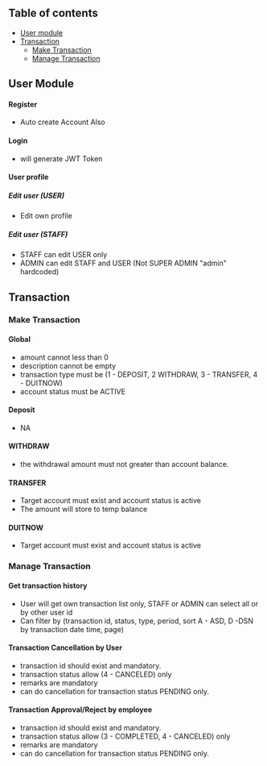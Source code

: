 ## Table of contents

- [User module](#user-module)
- [Transaction](#transaction)
  - [Make Transaction](#make-transaction)
  - [Manage Transaction](#manage-transaction)



## User Module

#### Register

- Auto create Account Also

#### Login
- will generate JWT Token

#### User profile

##### Edit user (USER)

- Edit own profile

##### Edit user (STAFF)

- STAFF can edit USER only
- ADMIN can edit STAFF and USER (Not SUPER ADMIN "admin" hardcoded)


## Transaction

### Make Transaction

#### Global

- amount cannot less than 0
- description cannot be empty
- transaction type must be (1 - DEPOSIT, 2 WITHDRAW, 3 - TRANSFER, 4 - DUITNOW)
- account status must be ACTIVE

#### Deposit
- NA

#### WITHDRAW

- the withdrawal amount must not greater than account balance.

#### TRANSFER
- Target account must exist and account status is active
- The amount will store to temp balance

#### DUITNOW
- Target account must exist and account status is active

### Manage Transaction

#### Get transaction history

- User will get own transaction list only, STAFF or ADMIN can select all or by other user id
- Can filter by (transaction id, status, type, period, sort A - ASD, D -DSN by transaction date time, page)

#### Transaction Cancellation by User

- transaction id should exist and mandatory.
- transaction status allow (4 - CANCELED) only
- remarks are mandatory
- can do cancellation for transaction status PENDING only.

#### Transaction Approval/Reject by employee

- transaction id should exist and mandatory.
- transaction status allow (3 - COMPLETED, 4 - CANCELED) only
- remarks are mandatory
- can do cancellation for transaction status PENDING only.





